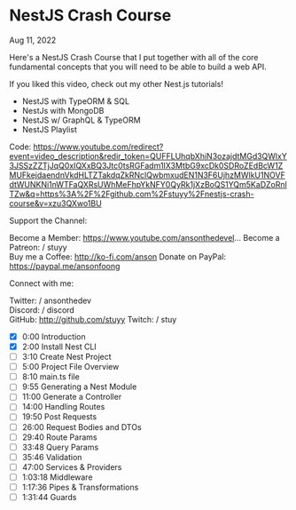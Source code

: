 # NestJS Crash Course

Aug 11, 2022

Here's a NestJS Crash Course that I put together with all of the core fundamental concepts that you will need to be able to build a web API.

If you liked this video, check out my other Nest.js tutorials!

- NestJS with TypeORM & SQL
- NestJs with MongoDB
- NestJS w/ GraphQL & TypeORM
- NestJS Playlist

Code: <https://www.youtube.com/redirect?event=video_description&redir_token=QUFFLUhqbXhiN3ozajdtMGd3QWlxY3JSSzZZTjJqQ0xIQXxBQ3Jtc0tsRGFadm1IX3MtbG9xcDk0SDRoZEdBcW1ZMUFkejdaendnVkdHLTZTakdqZkRNclQwbmxudEN1N3F6UjhzMWlkU1NOVFdtWUNKNi1nWTFaQXRsUWhMeFhpYkNFY0QyRk1jXzBoQS1YQm5KaDZoRnlTZw&q=https%3A%2F%2Fgithub.com%2Fstuyy%2Fnestjs-crash-course&v=xzu3QXwo1BU>

Support the Channel:

Become a Member: <https://www.youtube.com/ansonthedevel>...
Become a Patreon:   / stuyy  
Buy me a Coffee: <http://ko-fi.com/anson>
Donate on PayPal: <https://paypal.me/ansonfoong>

Connect with me:

Twitter:   / ansonthedev  
Discord:   / discord  
GitHub: <http://github.com/stuyy>
Twitch:   / stuy  

- [x] 0:00 Introduction
- [x] 2:00 Install Nest CLI
- [ ] 3:10 Create Nest Project
- [ ] 5:00 Project File Overview
- [ ] 8:10 main.ts file
- [ ] 9:55 Generating a Nest Module
- [ ] 11:00 Generate a Controller
- [ ] 14:00 Handling Routes
- [ ] 19:50 Post Requests
- [ ] 26:00 Request Bodies and DTOs
- [ ] 29:40 Route Params
- [ ] 33:48 Query Params
- [ ] 35:46 Validation
- [ ] 47:00 Services & Providers
- [ ] 1:03:18 Middleware
- [ ] 1:17:36 Pipes & Transformations
- [ ] 1:31:44 Guards
